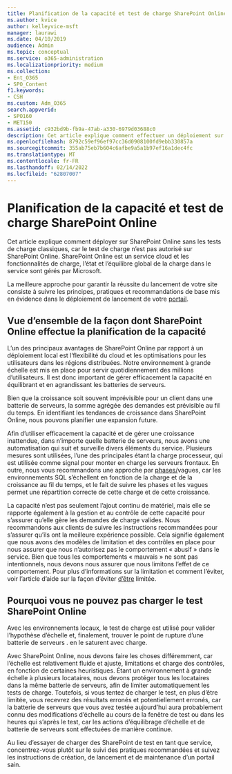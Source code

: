 ```yaml
---
title: Planification de la capacité et test de charge SharePoint Online
ms.author: kvice
author: kelleyvice-msft
manager: laurawi
ms.date: 04/10/2019
audience: Admin
ms.topic: conceptual
ms.service: o365-administration
ms.localizationpriority: medium
ms.collection:
- Ent_O365
- SPO_Content
f1.keywords:
- CSH
ms.custom: Adm_O365
search.appverid:
- SPO160
- MET150
ms.assetid: c932bd9b-fb9a-47ab-a330-6979d03688c0
description: Cet article explique comment effectuer un déploiement sur SharePoint Online sans effectuer de test de charge traditionnel, car il n’est pas autorisé.
ms.openlocfilehash: 8792c59ef96ef97cc36d0908100fd9ebb330857a
ms.sourcegitcommit: 355ab75eb7b604c6afbe9a5a1b97ef16a1dec4fc
ms.translationtype: MT
ms.contentlocale: fr-FR
ms.lasthandoff: 02/14/2022
ms.locfileid: "62807007"
---
```

# <a name="capacity-planning-and-load-testing-sharepoint-online"></a>Planification de la capacité et test de charge SharePoint Online
Cet article explique comment déployer sur SharePoint Online sans les tests de charge classiques, car le test de charge n’est pas autorisé sur SharePoint Online. SharePoint Online est un service cloud et les fonctionnalités de charge, l’état et l’équilibre global de la charge dans le service sont gérés par Microsoft.
  
La meilleure approche pour garantir la réussite du lancement de votre site consiste à suivre les principes, pratiques et recommandations de base mis en évidence dans le déploiement de lancement de votre [portail](planportallaunchroll-out.md).

## <a name="overview-of-how-sharepoint-online-performs-capacity-planning"></a>Vue d’ensemble de la façon dont SharePoint Online effectue la planification de la capacité 
L’un des principaux avantages de SharePoint Online par rapport à un déploiement local est l’flexibilité du cloud et les optimisations pour les utilisateurs dans les régions distribuées. Notre environnement à grande échelle est mis en place pour servir quotidiennement des millions d’utilisateurs. Il est donc important de gérer efficacement la capacité en équilibrant et en agrandissant les batteries de serveurs.
  
Bien que la croissance soit souvent imprévisible pour un client dans une batterie de serveurs, la somme agrégée des demandes est prévisible au fil du temps. En identifiant les tendances de croissance dans SharePoint Online, nous pouvons planifier une expansion future.
  
Afin d’utiliser efficacement la capacité et de gérer une croissance inattendue, dans n’importe quelle batterie de serveurs, nous avons une automatisation qui suit et surveille divers éléments du service. Plusieurs mesures sont utilisées, l’une des principales étant la charge processeur, qui est utilisée comme signal pour monter en charge les serveurs frontaux. En outre, nous vous recommandons une approche par [phases/](planportallaunchroll-out.md)vagues, car les environnements SQL s’échellent en fonction de la charge et de la croissance au fil du temps, et le fait de suivre les phases et les vagues permet une répartition correcte de cette charge et de cette croissance. 

La capacité n’est pas seulement l’ajout continu de matériel, mais elle se rapporte également à la gestion et au contrôle de cette capacité pour s’assurer qu’elle gère les demandes de charge valides. Nous recommandons aux clients de suivre les instructions recommandées pour s’assurer qu’ils ont la meilleure expérience possible. Cela signifie également que nous avons des modèles de limitation et des contrôles en place pour nous assurer que nous n’autorisez pas le comportement « abusif » dans le service. Bien que tous les comportements « mauvais » ne sont pas intentionnels, nous devons nous assurer que nous limitons l’effet de ce comportement. Pour plus d’informations sur la limitation et comment l’éviter, voir l’article d’aide sur la façon d’éviter [d’être](/sharepoint/dev/general-development/how-to-avoid-getting-throttled-or-blocked-in-sharepoint-online) limitée.

## <a name="why-you-cannot-load-test-sharepoint-online"></a>Pourquoi vous ne pouvez pas charger le test SharePoint Online
Avec les environnements locaux, le test de charge est utilisé pour valider l’hypothèse d’échelle et, finalement, trouver le point de rupture d’une batterie de serveurs . en le saturent avec charge. 

Avec SharePoint Online, nous devons faire les choses différemment, car l’échelle est relativement fluide et ajuste, limitations et charge des contrôles, en fonction de certaines heuristiques. Étant un environnement à grande échelle à plusieurs locataires, nous devons protéger tous les locataires dans la même batterie de serveurs, afin de limiter automatiquement les tests de charge. Toutefois, si vous tentez de charger le test, en plus d’être limitée, vous recevrez des résultats erronés et potentiellement erronés, car la batterie de serveurs que vous avez testée aujourd’hui aura probablement connu des modifications d’échelle au cours de la fenêtre de test ou dans les heures qui s’après le test, car les actions d’équilibrage d’échelle et de batterie de serveurs sont effectuées de manière continue.

Au lieu d’essayer de charger des SharePoint de test en tant que service, concentrez-vous plutôt sur le suivi des pratiques recommandées et suivez les instructions de création[,](/sharepoint/portal-health) de lancement et de maintenance d’un portail sain.